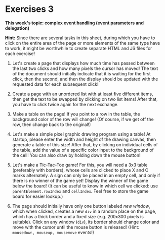 # Exercises 3

**This week's topic: complex event handling (event parameters and delegation)**

**Hint:** Since there are several tasks in this sheet, during which you have to click on the entire area of ​​the page or more elements of the same type have to work, it might be worthwhile to create separate HTML and JS files for each exercise!

1. Let's create a page that displays how much time has passed between the last two clicks and how many pixels the cursor has moved! The text of the document should initially indicate that it is waiting for the first click, then the second, and then the display should be updated with the requested data for each subsequent click!

2. Create a page with an unordered list with at least five different items, then get the text to be swapped by clicking on two list items! After that, you have to click twice again for the next exchange.

3. Make a table on the page! If you point to a row in the table, the background color of the row will change! (Of course, if we get off the row, then change back to the original!)

4. Let's make a simple pixel graphic drawing program using a table! At startup, please enter the width and height of the drawing canvas, then generate a table of this size! After that, by clicking on individual cells of the table, add the value of a specific color input to the background of the cell! You can also draw by holding down the mouse button!

5. Let's make a Tic-Tac-Toe game! For this, you will need a 3x3 table (preferably with borders), whose cells are clicked to place X and O marks alternately. A sign can only be placed in an empty cell, and only if there is no winner of the game yet! Display the winner of the game below the board! (It can be useful to know in which cell we clicked: use `parentElement.rowIndex` and `cellIndex`. Feel free to store the game board for easier lookup.)

6. The page should initially have only one button labeled *new window*, which when clicked, creates a new `div` in a random place on the page, which has a thick border and a fixed size (e.g. 200x300 pixels is suitable). Click on any window (`div`), its border should change color and move with the cursor until the mouse button is released! (Hint: `mousedown, mouseup, mousemove` events!)